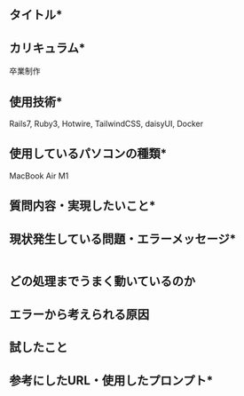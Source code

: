 ## タイトル*


## カリキュラム*
卒業制作

## 使用技術*
Rails7, Ruby3, Hotwire, TailwindCSS, daisyUI, Docker

## 使用しているパソコンの種類*
MacBook Air M1

## 質問内容・実現したいこと*


## 現状発生している問題・エラーメッセージ*
```

```

## どの処理までうまく動いているのか

## エラーから考えられる原因


## 試したこと


## 参考にしたURL・使用したプロンプト*
